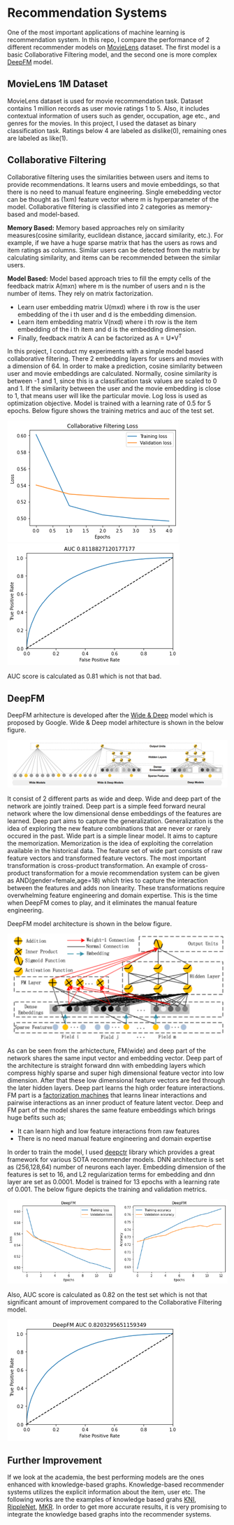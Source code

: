 # Recommendation Systems
One of the most important applications of machine learning is recommendation system. In this repo, I compare the performance of 2 different recommender models on 
[MovieLens](https://www.kaggle.com/datasets/odedgolden/movielens-1m-dataset) dataset. The first model is a basic Collaborative Filtering model, and the second one is more 
complex [DeepFM](https://www.ijcai.org/proceedings/2017/0239.pdf) model.
## MovieLens 1M Dataset
MovieLens dataset is used for movie recommendation task. Dataset contains 1 million records as user movie ratings 1 to 5. Also, it includes contextual information of users such as gender, occupation, age etc., and genres for the movies. In this project, I used the dataset as binary classification task. Ratings below 4 are labeled as dislike(0), remaining ones are labeled as like(1). 
## Collaborative Filtering
Collaborative filtering uses the similarities between users and items to provide recommendations. It learns users and movie embeddings, so that there is no need to manual
feature engineering. Single emebedding vector can be thought as (1xm) feature vector where m is hyperparameter of the model. Collaborative filtering is classified into 2 categories as memory-based and model-based. <br/>

**Memory Based:** Memory based approaches rely on similarity measures(cosine similarity, euclidean distance, jaccard similarity, etc.). For example, if we have a huge sparse matrix that has the users as rows and item ratings as columns. Similar users can be detected from the matrix by calculating similarity, and items can be recommended between the similar users.  <br/>

**Model Based:** Model based approach tries to fill the empty cells of the feedback matrix A(mxn) where m is the number of users and n is the number of items. They rely on matrix factorization.
* Learn user embedding matrix U(mxd) where i th row is the user embedding of the i th user and d is the embedding dimension.
* Learn item embedding matrix V(nxd) where i th row is the item embedding of the i th item and d is the embedding dimension.
* Finally, feedback matrix A can be factorized as A = U*V<sup>T</sup>

In this project, I conduct my experiments with a simple model based collaborative filtering. There 2 embedding layers for users and movies with a dimension of 64. In order to make a prediction, cosine similarity between user and movie embeddings are calculated. Normally, cosine similarity is between -1 and 1, since this is a classification task values are scaled to 0 and 1. If the similarity between the user and the movie embedding is close to 1, that means user will like the particular movie. Log loss is used as optimization objective. Model is trained with a learning rate of 0.5 for 5 epochs. Below figure shows the training metrics and auc of the test set. <br/>

![alt text for screen readers](images/cf-loss.png "Loss")
![alt text for screen readers](images/cf-auc.png "AUC")

AUC score is calculated as 0.81 which is not that bad. 
## DeepFM
DeepFM arhitecture is developed after the [Wide & Deep](https://arxiv.org/pdf/1606.07792.pdf) model which is proposed by Google. Wide & Deep model arhitecture is shown in the below figure. <br/>

![alt text for screen readers](images/wide-and-deep-architecture.png "Wide & Deep Architecture")

It consist of 2 different parts as wide and deep. Wide and deep part of the network are jointly trained. Deep part is a simple feed forward neural network where the low dimensional dense embeddings of the features are learned. Deep part aims to capture the generalization. Generalization is the idea of exploring the new feature combinations that are never or rarely occured in the past. Wide part is a simple linear model. It aims to capture the memorization. Memorization is the idea of exploiting the correlation available in the historical data. The feature set of wide part consists of raw feature vectors and transformed feature vectors. The most important transformation is cross-product transformation. An example of cross-product transformation for a movie recommendation system can be given as AND(gender=female,age=18) which tries to capture the interaction between the features and adds non linearity. These transformations require overwhelming feature engineering and domain expertise. This is the time when DeepFM comes to play, and it eliminates the manual feature engineering.

DeepFM model architecture is shown in the below figure. <br/>

![alt text for screen readers](images/deepfm-architecture.png "DeepFM Architecture")

As can be seen from the arhictecture, FM(wide) and deep part of the network shares the same input vector and embedding vector. Deep part of the architecture is straight forward dnn with embedding layers which compress highly sparse and super high dimensional feature vector into low dimension. After that these low dimensional feature vectors are fed through the later hidden layers. Deep part learns the high order feature interactions. FM part is a [factorization machines](https://cseweb.ucsd.edu//classes/fa17/cse291-b/reading/Rendle2010FM.pdf) that learns linear interactions and pairwise interactions as an inner product of feature latent vector. Deep and FM part of the model shares the same feature embeddings which brings huge befits such as;
* It can learn high and low feature interactions from raw features
* There is no need manual feature engineering and domain expertise <br/>

In order to train the model, I used [deepctr](https://github.com/shenweichen/DeepCTR) library which provides a great framework for various SOTA recommender models. DNN architecture is set as (256,128,64) number of neurons each layer. Embedding dimension of the features is set to 16, and L2 regularization terms for embedding and dnn layer are set as 0.0001. Model is trained for 13 epochs with a learning rate of 0.001. The below figure depicts the training and validation metrics. <br/>

![alt text for screen readers](images/deepfm-loss.png "Loss")

Also, AUC score is calculated as 0.82 on the test set which is not that significant amount of improvement compared to the Collaborative Filtering model. <br/> 

![alt text for screen readers](images/deepfm-auc.png "AUC")

## Further Improvement
If we look at the academia, the best performing models are the ones enhanced with knowledge-based graphs. Knowledge-based recommender systems utilizes the explicit information about the item, user etc. The following works are the examples of knowledge based grahs [KNI](https://arxiv.org/pdf/1908.04032v2.pdf), [RippleNet](https://arxiv.org/pdf/1803.03467v4.pdf), [MKR](https://arxiv.org/pdf/1901.08907v1.pdf). In order to get more accurate results, it is very promising to integrate the knowledge based graphs into the recommender systems. 
